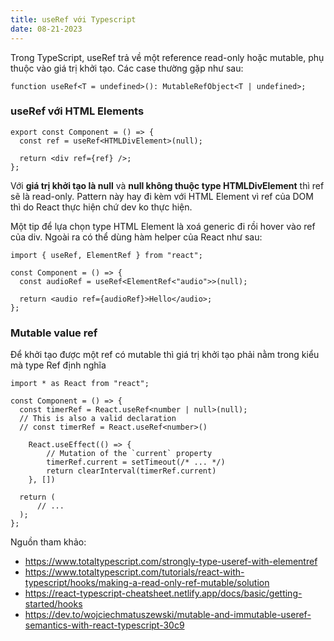 ```yaml
---
title: useRef với Typescript
date: 08-21-2023
---
```

Trong TypeScript, useRef trả về một reference read-only hoặc mutable, phụ thuộc vào giá trị khởi tạo. Các case thường gặp như sau:
```
function useRef<T = undefined>(): MutableRefObject<T | undefined>; 
```
### useRef với HTML Elements
```
export const Component = () => {
  const ref = useRef<HTMLDivElement>(null);

  return <div ref={ref} />;
};
```
Với **giá trị khởi tạo là null** và **null không thuộc type HTMLDivElement** thì ref sẽ là read-only. Pattern này hay đi kèm với HTML Element vì ref của DOM thì do React thực hiện chứ dev ko thực hiện.

Một tip để lựa chọn type HTML Element là xoá generic đi rồi hover vào ref của div. Ngoài ra có thể dùng hàm helper của React như sau:
```
import { useRef, ElementRef } from "react";
 
const Component = () => {
  const audioRef = useRef<ElementRef<"audio">>(null);
 
  return <audio ref={audioRef}>Hello</audio>;
};
```

### Mutable value ref
Để khởi tạo được một ref có mutable thì giá trị khởi tạo phải nằm trong kiểu mà type Ref định nghĩa
```
import * as React from "react";

const Component = () => {
  const timerRef = React.useRef<number | null>(null);
  // This is also a valid declaration
  // const timerRef = React.useRef<number>()

    React.useEffect(() => {
        // Mutation of the `current` property
        timerRef.current = setTimeout(/* ... */)
        return clearInterval(timerRef.current)
    }, [])

  return (
      // ...
  );
};
```

Nguồn tham khảo:
- https://www.totaltypescript.com/strongly-type-useref-with-elementref
- https://www.totaltypescript.com/tutorials/react-with-typescript/hooks/making-a-read-only-ref-mutable/solution
- https://react-typescript-cheatsheet.netlify.app/docs/basic/getting-started/hooks
- https://dev.to/wojciechmatuszewski/mutable-and-immutable-useref-semantics-with-react-typescript-30c9
